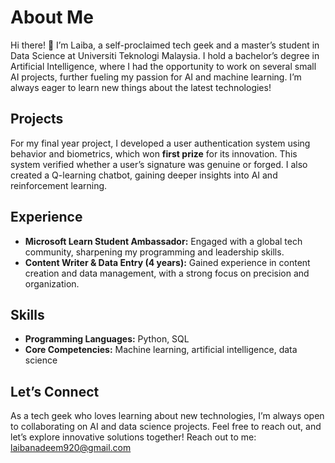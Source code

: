 # About Me  
Hi there! 👋 I’m Laiba, a self-proclaimed tech geek and a master’s student in Data Science at Universiti Teknologi Malaysia. I hold a bachelor’s degree in Artificial Intelligence, where I had the opportunity to work on several small AI projects, further fueling my passion for AI and machine learning. I’m always eager to learn new things about the latest technologies!

## Projects  
For my final year project, I developed a user authentication system using behavior and biometrics, which won **first prize** for its innovation. This system verified whether a user’s signature was genuine or forged. I also created a Q-learning chatbot, gaining deeper insights into AI and reinforcement learning.

## Experience  
- **Microsoft Learn Student Ambassador:** Engaged with a global tech community, sharpening my programming and leadership skills.  
- **Content Writer & Data Entry (4 years):** Gained experience in content creation and data management, with a strong focus on precision and organization.

## Skills  
- **Programming Languages:** Python, SQL  
- **Core Competencies:** Machine learning, artificial intelligence, data science

## Let’s Connect  
As a tech geek who loves learning about new technologies, I’m always open to collaborating on AI and data science projects. Feel free to reach out, and let’s explore innovative solutions together!
Reach out to me: laibanadeem920@gmail.com

